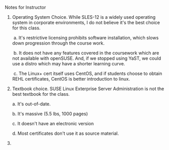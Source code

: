 Notes for Instructor



1. Operating System Choice. While SLES-12 is a widely used operating system in corporate environments, I do not believe it's the best choice for this class. 

   ​	a. It's restrictive licensing prohibits software installation, which slows down progression through the course work.

   ​	b. It does not have any features covered in the coursework which are not available with openSUSE. And, if we stopped using YaST, we could use a distro which may have a shorter learning curve.

   ​	c. The Linux+ cert itself uses CentOS, and if students choose to obtain REHL certificates, CentOS is better introduction to linux.

   

2. Textbook choice. SUSE Linux Exterprise Server Administration is not the best textbook for the class.

   a. It's out-of-date.

   b. It's massive (5.5 lbs, 1000 pages)

   c. It doesn't have an electronic version

   d. Most certificates don't use it as source material.

   

3. 

